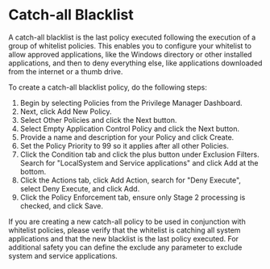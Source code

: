 [title]: # (Catch-all Blacklist)
[tags]: # (deny)
[priority]: # (4301)
# Catch-all Blacklist

A catch-all blacklist is the last policy executed following the execution of a group of whitelist policies. This enables you to configure your whitelist to allow approved applications, like the Windows directory or other installed applications, and then to deny everything else, like applications downloaded from the internet or a thumb drive.

To create a catch-all blacklist policy, do the following steps:

1. Begin by selecting Policies from the Privilege Manager Dashboard.
2. Next, click Add New Policy.
3. Select Other Policies and click the Next button.
4. Select Empty Application Control Policy and click the Next button.
5. Provide a name and description for your Policy and click Create.
6. Set the Policy Priority to 99 so it applies after all other Policies.
7. Click the Condition tab and click the plus button under Exclusion Filters. Search for "LocalSystem and Service applications" and click Add at the bottom.
8. Click the Actions tab, click Add Action, search for "Deny Execute", select Deny Execute, and click Add.
9. Click the Policy Enforcement tab, ensure only Stage 2 processing is checked, and click Save.

If you are creating a new catch-all policy to be used in conjunction with whitelist policies, please verify that the whitelist is catching all system applications and that the new blacklist is the last policy executed. For additional safety you can define the exclude any parameter to exclude system and service applications.
